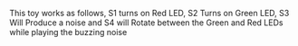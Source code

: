 This toy works as follows, S1 turns on Red LED, S2 Turns on Green LED, S3 Will
Produce a noise and S4 will Rotate between the Green and Red LEDs while
playing the buzzing noise
